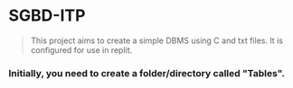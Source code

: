 # SGBD-ITP
>This project aims to create a simple DBMS using C and txt files. It is configured for use in replit.
### Initially, you need to create a folder/directory called "Tables".
